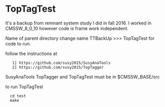 # TopTagTest

It's a backup from remnant system study I did in
fall 2016. 
I worked in CMSSW_8_0_10 however code is frame work 
independent. 

Name of parent directory 
change name TTBackUp >>> TopTagTest for code to run.

follow the instructions at 

       1] https://github.com/susy2015/SusyAnaTools
       2] https://github.com/susy2015/TopTagger

SusyAnaTools TopTagger and TopTagTest must be in $CMSSW_BASE/src


to run TopTagTest

      cd test
      make

